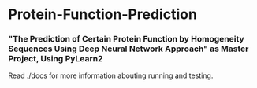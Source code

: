 # Protein-Function-Prediction
### "The Prediction of Certain Protein Function by Homogeneity Sequences Using Deep Neural Network Approach" as Master Project, Using PyLearn2
Read ./docs for more information abouting running and testing.

